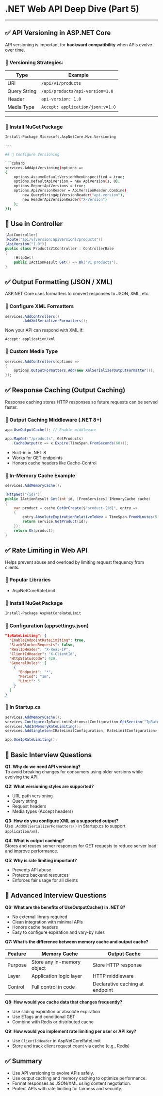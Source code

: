 # .NET Web API Deep Dive (Part 5)

---

## ✅ API Versioning in ASP.NET Core

API versioning is important for **backward compatibility** when APIs evolve over time.

### 🔹 Versioning Strategies:

| Type           | Example                          |
|----------------|----------------------------------|
| URI            | `/api/v1/products`               |
| Query String   | `/api/products?api-version=1.0`  |
| Header         | `api-version: 1.0`               |
| Media Type     | `Accept: application/json;v=1.0` |

---

### 🔹 Install NuGet Package

```bash
Install-Package Microsoft.AspNetCore.Mvc.Versioning

---

## 🔹 Configure Versioning

```csharp
services.AddApiVersioning(options =>
{
    options.AssumeDefaultVersionWhenUnspecified = true;
    options.DefaultApiVersion = new ApiVersion(1, 0);
    options.ReportApiVersions = true;
    options.ApiVersionReader = ApiVersionReader.Combine(
        new QueryStringApiVersionReader("api-version"),
        new HeaderApiVersionReader("X-Version")
    );
});
```

## 🔹 Use in Controller

```csharp
[ApiController]
[Route("api/v{version:apiVersion}/products")]
[ApiVersion("1.0")]
public class ProductsV1Controller : ControllerBase
{
    [HttpGet]
    public IActionResult Get() => Ok("V1 products");
}
```

## ✅ Output Formatting (JSON / XML)
ASP.NET Core uses formatters to convert responses to JSON, XML, etc.

### 🔹 Configure XML Formatters

```csharp
services.AddControllers()
        .AddXmlSerializerFormatters();
```

Now your API can respond with XML if:
```
Accept: application/xml
```

### 🔹 Custom Media Type

```csharp
services.AddControllers(options =>
{
    options.OutputFormatters.Add(new XmlSerializerOutputFormatter());
});
```

## ✅ Response Caching (Output Caching)
Response caching stores HTTP responses so future requests can be served faster.

### 🔹 Output Caching Middleware (.NET 8+)

```csharp
app.UseOutputCache(); // Enable middleware

app.MapGet("/products", GetProducts)
   .CacheOutput(x => x.Expire(TimeSpan.FromSeconds(60)));
```

- Built-in in .NET 8
- Works for GET endpoints
- Honors cache headers like Cache-Control

### 🔹 In-Memory Cache Example

```csharp
services.AddMemoryCache();

[HttpGet("{id}")]
public IActionResult Get(int id, [FromServices] IMemoryCache cache)
{
    var product = cache.GetOrCreate($"product-{id}", entry =>
    {
        entry.AbsoluteExpirationRelativeToNow = TimeSpan.FromMinutes(5);
        return service.GetProduct(id);
    });
    return Ok(product);
}
```

## ✅ Rate Limiting in Web API
Helps prevent abuse and overload by limiting request frequency from clients.

### 🔹 Popular Libraries
- AspNetCoreRateLimit

### 🔹 Install NuGet Package
```bash
Install-Package AspNetCoreRateLimit
```

### 🔹 Configuration (appsettings.json)

```json
"IpRateLimiting": {
  "EnableEndpointRateLimiting": true,
  "StackBlockedRequests": false,
  "RealIpHeader": "X-Real-IP",
  "ClientIdHeader": "X-ClientId",
  "HttpStatusCode": 429,
  "GeneralRules": [
    {
      "Endpoint": "*",
      "Period": "1m",
      "Limit": 5
    }
  ]
}
```

### 🔹 In Startup.cs

```csharp
services.AddMemoryCache();
services.Configure<IpRateLimitOptions>(Configuration.GetSection("IpRateLimiting"));
services.AddInMemoryRateLimiting();
services.AddSingleton<IRateLimitConfiguration, RateLimitConfiguration>();

app.UseIpRateLimiting();
```

## 🔸 Basic Interview Questions

**Q1: Why do we need API versioning?**  
To avoid breaking changes for consumers using older versions while evolving the API.

**Q2: What versioning styles are supported?**
- URL path versioning
- Query string
- Request headers
- Media types (Accept headers)

**Q3: How do you configure XML as a supported output?**  
Use `.AddXmlSerializerFormatters()` in Startup.cs to support `application/xml`.

**Q4: What is output caching?**  
Stores and reuses server responses for GET requests to reduce server load and improve performance.

**Q5: Why is rate limiting important?**
- Prevents API abuse
- Protects backend resources
- Enforces fair usage for all clients

## 🔸 Advanced Interview Questions

**Q6: What are the benefits of UseOutputCache() in .NET 8?**
- No external library required
- Clean integration with minimal APIs
- Honors cache headers
- Easy to configure expiration and vary-by rules

**Q7: What’s the difference between memory cache and output cache?**

| Feature        | Memory Cache           | Output Cache             |
|----------------|------------------------|--------------------------|
| Purpose        | Store any in-memory object | Store HTTP response  |
| Layer          | Application logic layer   | HTTP middleware         |
| Control        | Full control in code      | Declarative caching at endpoint |

**Q8: How would you cache data that changes frequently?**
- Use sliding expiration or absolute expiration
- Use ETags and conditional GET
- Combine with Redis or distributed cache

**Q9: How would you implement rate limiting per user or API key?**
- Use `ClientIdHeader` in AspNetCoreRateLimit
- Store and track client request count via cache (e.g., Redis)

## ✅ Summary

- Use API versioning to evolve APIs safely.
- Use output caching and memory caching to optimize performance.
- Format responses as JSON/XML using content negotiation.
- Protect APIs with rate limiting for fairness and security.
